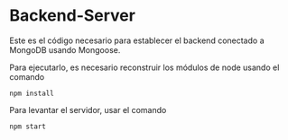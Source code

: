 # Backend-Server

Este es el código necesario para establecer el backend
conectado a MongoDB usando Mongoose.

Para ejecutarlo, es necesario reconstruir los módulos
de node usando el comando

```
npm install
```

Para levantar el servidor, usar el comando 

```
npm start
```